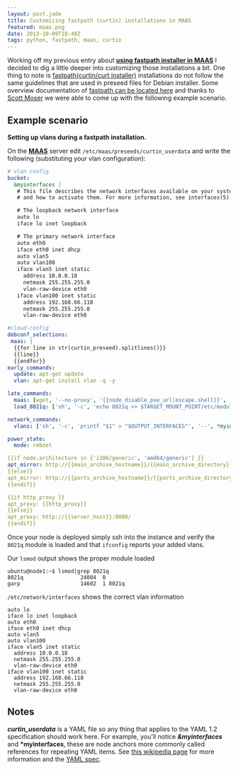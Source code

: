 ```yaml
---
layout: post.jade
title: Customizing fastpath (curtin) installations in MAAS
featured: maas.png
date: 2013-10-09T18:49Z
tags: python, fastpath, maas, curtin
---
```

Working off my previous entry about
**[using fastpath installer in MAAS](http://astokes.org/using-fastpath-installer-maas/)**
I decided to dig a little deeper into customizing those installations
a bit. One thing to note is
[fastpath(curtin/curt installer)](http://launchpad.net/curtin)
installations do not follow the same guidelines that are used in
preseed files for Debian installer. Some overview documentation of
[fastpath can be located here](http://bazaar.launchpad.net/~curtin-dev/curtin/trunk/view/head:/doc/topics/overview.rst)
and thanks to [Scott Moser](http://ubuntu-smoser.blogspot.com/) we
were able to come up with the following example scenario.

## Example scenario

**Setting up vlans during a fastpath installation.**

On the **[MAAS](http://maas.ubuntu.com)** server edit
`/etc/maas/preseeds/curtin_userdata` and write the following
(substituting your vlan configuration):

```yaml
# vlan config
bucket:
  &myinterfaces |
   # This file describes the network interfaces available on your system
   # and how to activate them. For more information, see interfaces(5).

   # The loopback network interface
   auto lo
   iface lo inet loopback

   # The primary network interface
   auto eth0
   iface eth0 inet dhcp
   auto vlan5
   auto vlan100
   iface vlan5 inet static
     address 10.0.0.18
     netmask 255.255.255.0
     vlan-raw-device eth0
   iface vlan100 inet static
     address 192.168.66.118
     netmask 255.255.255.0
     vlan-raw-device eth0

#cloud-config
debconf_selections:
 maas: |
  {{for line in str(curtin_preseed).splitlines()}}
  {{line}}
  {{endfor}}
early_commands:
  update: apt-get update
  vlan: apt-get install vlan -q -y

late_commands:
  maas: [wget, '--no-proxy', '{{node_disable_pxe_url|escape.shell}}', '--post-data', '{{node_disable_pxe_data|escape.shell}}', '-O', '/dev/null']
  load_8021q: ['sh', '-c', 'echo 8021q >> $TARGET_MOUNT_POINT/etc/modules']

network_commands:
  vlans: ['sh', '-c', 'printf "$1" > "$OUTPUT_INTERFACES"', '--', *myinterfaces]

power_state:
  mode: reboot

{{if node.architecture in {'i386/generic', 'amd64/generic'} }}
apt_mirror: http://{{main_archive_hostname}}/{{main_archive_directory}}
{{else}}
apt_mirror: http://{{ports_archive_hostname}}/{{ports_archive_directory}}
{{endif}}

{{if http_proxy }}
apt_proxy: {{http_proxy}}
{{else}}
apt_proxy: http://{{server_host}}:8000/
{{endif}}
```

Once your node is deployed simply ssh into the instance and verify the
`8021q` module is loaded and that `ifconfig` reports your added vlans.

Our `lsmod` output shows the proper module loaded

```
ubuntu@node1:~$ lsmod|grep 8021q
8021q                  24084  0 
garp                   14602  1 8021q
```

`/etc/network/interfaces` shows the correct vlan information

```
auto lo
iface lo inet loopback
auto eth0
iface eth0 inet dhcp
auto vlan5
auto vlan100
iface vlan5 inet static
  address 10.0.0.18
  netmask 255.255.255.0
  vlan-raw-device eth0
iface vlan100 inet static
  address 192.168.66.118
  netmask 255.255.255.0
  vlan-raw-device eth0
```

## Notes

***curtin_userdata*** is a YAML file so any thing that applies to the YAML
1.2 specification should work here. For example, you'll notice
***&myinterfaces*** and __*myinterfaces__, these are node anchors more
commonly called references for repeating YAML items. See
[this wikipedia page](http://en.wikipedia.org/wiki/YAML#References)
for more information and the
[YAML spec](http://www.yaml.org/spec/1.2/spec.html).
